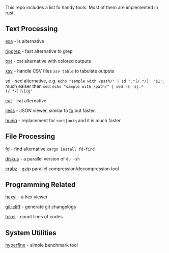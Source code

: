 This repo includes a list fo handy tools. Most of them are implemented in rust.

## Text Processing
[exa](https://github.com/ogham/exa) - ls alternative

[ripgrep](https://github.com/BurntSushi/ripgrep) - fast alternative to grep

[bat](https://github.com/sharkdp/bat) - cat alternative with colored outputs

[xsv](https://github.com/BurntSushi/xsv) - handle CSV files `xsv table` to tabulate outputs

[sd](https://github.com/chmln/sd) - sed alternative, e.g. `echo "sample with /path/" | sd '.*(/.*/)' '$1'`, much eaiser than `sed`: `echo "sample with /path/" | sed -E 's|.*(/.*/)|\1|g'`

[cat](https://github.com/sstadick/hck) - cat alternative

[jless](https://jless.io) - JSON viewer, similar to [fx](https://github.com/antonmedv/fx) but faster.

[huniq](https://github.com/koraa/huniq) - replacement for `sort|uniq` and it is much faster.


## File Processing
[fd](https://github.com/sharkdp/fd) - find alternative `cargo install fd-find`

[diskus](https://github.com/sharkdp/diskus) - a parallel version of `du -sh`

[crabz](https://github.com/sstadick/crabz) - gzip parallel compression/decompression tool 

## Programming Related
[hexyl](https://github.com/sharkdp/hexyl) - a hex viewer

[git-cliff](https://github.com/orhun/git-cliff) - generate git changelogs

[tokei](https://github.com/orhun/git-cliff) - count lines of codes

## System Utilities
[hyperfine](https://github.com/sharkdp/hyperfine) - simple benchmark tool
